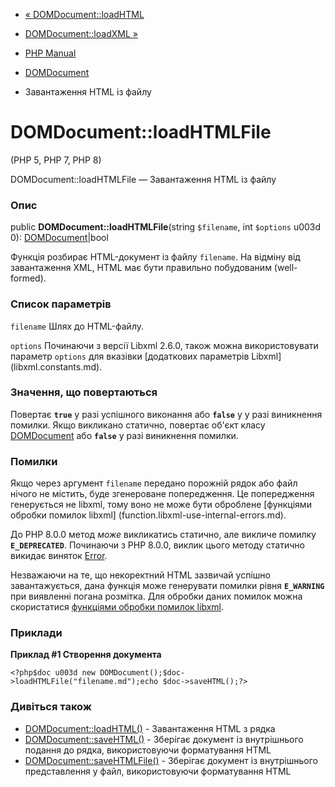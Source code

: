 - [« DOMDocument::loadHTML](domdocument.loadhtml.md)
- [DOMDocument::loadXML »](domdocument.loadxml.md)

- [PHP Manual](index.md)
- [DOMDocument](class.domdocument.md)
- Завантаження HTML із файлу

# DOMDocument::loadHTMLFile

(PHP 5, PHP 7, PHP 8)

DOMDocument::loadHTMLFile — Завантаження HTML із файлу

### Опис

public **DOMDocument::loadHTMLFile**(string `$filename`, int `$options`
u003d 0): [DOMDocument](class.domdocument.md)\|bool

Функція розбирає HTML-документ із файлу `filename`. На відміну від
завантаження XML, HTML має бути правильно побудованим (well-formed).

### Список параметрів

`filename`
Шлях до HTML-файлу.

`options`
Починаючи з версії Libxml 2.6.0, також можна використовувати параметр
`options` для вказівки [додаткових параметрів
Libxml] (libxml.constants.md).

### Значення, що повертаються

Повертає **`true`** у разі успішного виконання або **`false`** у
у разі виникнення помилки. Якщо викликано статично, повертає об'єкт
класу [DOMDocument](class.domdocument.md) або **`false`** у разі
виникнення помилки.

### Помилки

Якщо через аргумент `filename` передано порожній рядок або файл нічого не
містить, буде згенероване попередження. Це попередження
генерується не libxml, тому воно не може бути оброблене [функціями
обробки помилок libxml] (function.libxml-use-internal-errors.md).

До PHP 8.0.0 метод *може* викликатись статично, але викличе помилку
**`E_DEPRECATED`**. Починаючи з PHP 8.0.0, виклик цього методу статично
викидає виняток [Error](class.error.md).

Незважаючи на те, що некоректний HTML зазвичай успішно завантажується, дана
функція може генерувати помилки рівня **`E_WARNING`** при виявленні
погана розмітка. Для обробки даних помилок можна скористатися
[функціями обробки помилок
libxml](function.libxml-use-internal-errors.md).

### Приклади

**Приклад #1 Створення документа**

` <?php$doc u003d new DOMDocument();$doc->loadHTMLFile("filename.md");echo $doc->saveHTML();?> `

### Дивіться також

- [DOMDocument::loadHTML()](domdocument.loadhtml.md) - Завантаження HTML
з рядка
- [DOMDocument::saveHTML()](domdocument.savehtml.md) - Зберігає
документ із внутрішнього подання до рядка, використовуючи
форматування HTML
- [DOMDocument::saveHTMLFile()](domdocument.savehtmlfile.md) -
Зберігає документ із внутрішнього представлення у файл, використовуючи
форматування HTML
